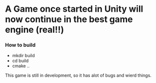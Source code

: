 # A Game once started in Unity will now continue in the best game engine (real!!)

### How to build 

- mkdir build
- cd build
- cmake ..

This game is still in development, so it has alot of bugs and wierd things. 